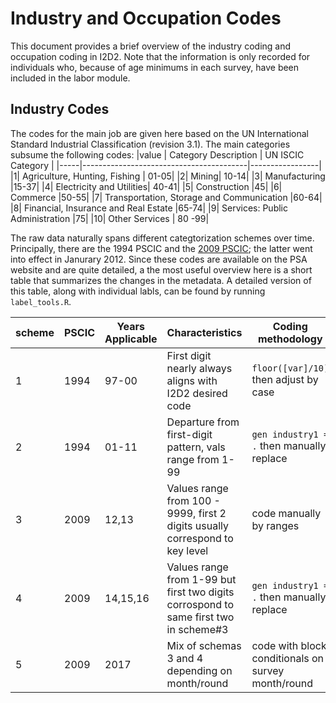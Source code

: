 # Industry and Occupation Codes

This document provides a brief overview of the industry coding and occupation coding in I2D2. Note that the information is only recorded for individuals who, because of age minimums in each survey, have been included in the labor module.

## Industry Codes
The codes for the main job are given here based on the UN International Standard Industrial Classification (revision 3.1).  The main categories subsume the following codes:
|value | Category Description | UN ISCIC Category |
|-----|-----------------------------------------|-----------------|
|1| Agriculture, Hunting, Fishing | 01-05|
|2| Mining| 10-14|
|3| Manufacturing |15-37|
|4| Electricity and Utilities| 40-41|
|5| Construction |45|
|6| Commerce |50-55|
|7| Transportation, Storage and Communication |60-64|
|8| Financial, Insurance and Real Estate |65-74|
|9| Services: Public Administration |75|
|10| Other Services | 80 -99|

The raw data naturally spans different categtorization schemes over time. Principally, there are the 1994 PSCIC and the [2009 PSCIC](http://psa.gov.ph/content/philippine-standard-industrial-classification-psic); the latter went into effect in Janurary 2012. Since these codes are available on the PSA website and are quite detailed, a the most useful overview here is a short table that summarizes the changes in the metadata. A detailed version of this table, along with individual labls, can be found by running `label_tools.R`.

|scheme | PSCIC | Years Applicable | Characteristics | Coding methodology |
|-----|------|--------------|----------------------------|-----------------|
|1| 1994 |97-00 |First digit nearly always aligns with I2D2 desired code | `floor([var]/10)` then adjust by case |
|2| 1994 | 01-11| Departure from first-digit pattern, vals range from 1-99 | `gen industry1 = .` then manually replace|
|3| 2009 |12,13 | Values range from 100 - 9999, first 2 digits usually correspond to key level | code manually by ranges |
|4| 2009 |14,15,16 | Values range from 1-99 but first two digits corrospond to same first two in scheme#3  | `gen industry1 = .` then manually replace |
|5| 2009 | 2017| Mix of schemas 3 and 4 depending on month/round  | code with block conditionals on survey month/round |

